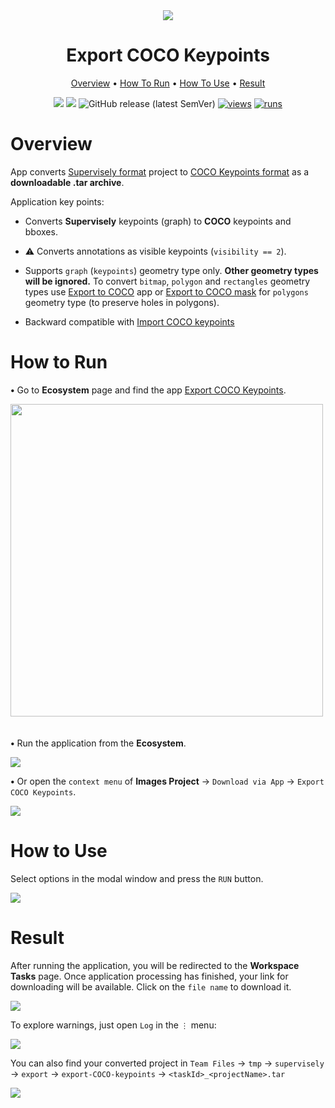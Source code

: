 <div align="center" markdown>
<img src="https://github.com/supervisely-ecosystem/export-coco-keypoints/assets/119248312/5777a6fb-efe5-41c3-93b9-4abe92006b77"/>

# Export COCO Keypoints

<p align="center">
  <a href="#Overview">Overview</a> •
  <a href="#How-To-Run">How To Run</a> •
  <a href="#How-To-Use">How To Use</a> •
  <a href="#Results">Result</a>
</p>

[![](https://img.shields.io/badge/supervisely-ecosystem-brightgreen)](https://ecosystem.supervise.ly/apps/supervisely-ecosystem/export-coco-keypoints)
[![](https://img.shields.io/badge/slack-chat-green.svg?logo=slack)](https://supervise.ly/slack)
![GitHub release (latest SemVer)](https://img.shields.io/github/v/release/supervisely-ecosystem/export-coco-keypoints)
[![views](https://app.supervise.ly/img/badges/views/supervisely-ecosystem/export-coco-keypoints.png)](https://supervise.ly)
[![runs](https://app.supervise.ly/img/badges/runs/supervisely-ecosystem/export-coco-keypoints.png)](https://supervise.ly)

</div>

# Overview

App converts [Supervisely format](https://docs.supervisely.com/data-organization/00_ann_format_navi) project to [COCO Keypoints format](https://cocodataset.org/#format-data) as a **downloadable .tar archive**.

Application key points:

- Сonverts **Supervisely** keypoints (graph) to **COCO** keypoints and bboxes.
- ⚠️ Сonverts annotations as visible keypoints (`visibility == 2`).
- Supports `graph` (`keypoints`) geometry type only. **Other geometry types will be ignored.** To convert `bitmap`, `polygon` and `rectangles` geometry types use [Export to COCO](https://ecosystem.supervisely.com/apps/export-to-coco) app or [Export to COCO mask](https://ecosystem.supervisely.com/apps/export-to-coco-mask) for `polygons` geometry type (to preserve holes in polygons).

- Backward compatible with [Import COCO keypoints](https://ecosystem.supervisely.com/apps/import-coco-keypoints)

# How to Run

**•** Go to **Ecosystem** page and find the app [Export COCO Keypoints](https://ecosystem.supervisely.com/apps/export-coco-keypoints).

<img data-key="sly-module-link" data-module-slug="supervisely-ecosystem/export-coco-keypoints" img src="XXX" width="500px" style='padding-bottom: 20px'/> 

**•**  Run the application from the **Ecosystem**.

<img src="XXX" />

**•** Or open the `context menu` of **Images Project** -> `Download via App` -> `Export COCO Keypoints`. 

<img src="XXX" />


# How to Use

Select options in the modal window and press the `RUN` button.

<img src="XXX" />


# Result

After running the application, you will be redirected to the **Workspace Tasks** page. Once application processing has finished, your link for downloading will be available. Click on the `file name` to download it.

<img src="XXX" />

To explore warnings, just open `Log` in the `⋮` menu:

<img src="XXX" />

You can also find your converted project in
`Team Files` -> `tmp` -> `supervisely` -> `export` -> `export-COCO-keypoints` -> `<taskId>_<projectName>.tar`

<img src="XXX" />
